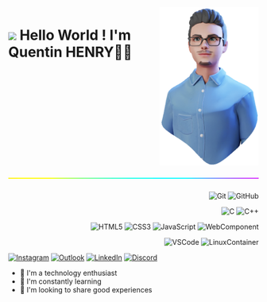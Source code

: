<img align='right' src='./left.png' width='200'>

# <img src="https://raw.githubusercontent.com/MartinHeinz/MartinHeinz/master/wave.gif" width='30'> Hello World ! I'm Quentin HENRY👨‍💻</br><img src="https://raw.githubusercontent.com/itstommi/itstommi/main/Rainbow.gif" width='625'>

<div align='right'>

![Git](
    https://img.shields.io/badge/Git-red.svg?logo=git&logoColor=white&style=flat-square)
![GitHub](
    https://img.shields.io/badge/GitHub-black.svg?logo=github&logoColor=white&style=flat-square)

![C](
    https://img.shields.io/badge/C-white.svg?logo=c&logoColor=steelblue&style=flat-square)
![C++](
    https://img.shields.io/badge/C++-steelblue.svg?logo=c%2B%2B&logoColor=white&style=flat-square)

![HTML5](
    https://img.shields.io/badge/HTML-red.svg?logo=html5&logoColor=white&style=flat-square)
![CSS3](
    https://img.shields.io/badge/CSS-steelblue.svg?logo=css3&logoColor=white&style=flat-square)
![JavaScript](
    https://img.shields.io/badge/JavaScript-gold.svg?logo=javascript&logoColor=white&style=flat-square)
![WebComponent](
    https://img.shields.io/badge/WebComponent-olivedrab.svg?logo=webcomponents.org&logoColor=white&style=flat-square)

![VSCode](
    https://img.shields.io/badge/Code-steelblue.svg?logo=visualstudiocode&logoColor=white&style=flat-square)
![LinuxContainer](
    https://img.shields.io/badge/LXD-red.svg?logo=linuxcontainers&logoColor=white&style=flat-square)

</div>


[![Instagram](https://img.shields.io/badge/Instagram-%23E4405F.svg?logo=Instagram&logoColor=white&style=flat)]()
[![Outlook](https://img.shields.io/badge/Mail-0078D4?logo=microsoft-outlook&logoColor=white&style=flat)](mailto:henryq.pro@outlook.fr)
[![LinkedIn](https://img.shields.io/badge/LinkedIn-steelblue.svg?logo=linkedin&logoColor=white&style=flat)]()
[![Discord](https://img.shields.io/badge/Discord-%237289DA.svg?logo=discord&logoColor=white&style=flat)]()


- 👀 I'm a technology enthusiast
- 🌱 I'm constantly learning
- 💞️ I'm looking to share good experiences
